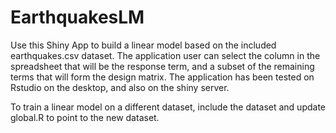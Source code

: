 # EarthquakesLM

Use this Shiny App to build a linear model based on the included earthquakes.csv dataset. The application user can select the column in the spreadsheet that will be the response term, and a subset of the remaining terms that will form the design matrix. The application has been tested on Rstudio on the desktop, and also on the shiny server. 

To train a linear model on a different dataset, include the dataset and update global.R to point to the new dataset.

